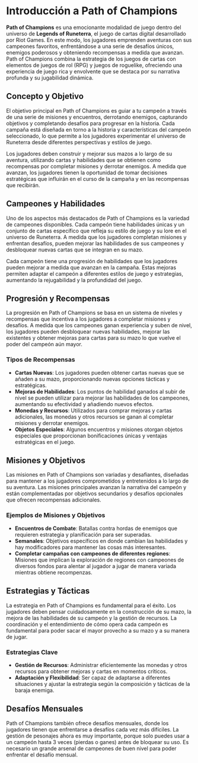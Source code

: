 # Introducción a Path of Champions

**Path of Champions** es una emocionante modalidad de juego dentro del universo de **Legends of Runeterra**, el juego de cartas digital desarrollado por Riot Games. En este modo, los jugadores emprenden aventuras con sus campeones favoritos, enfrentándose a una serie de desafíos únicos, enemigos poderosos y obteniendo recompensas a medida que avanzan. Path of Champions combina la estrategia de los juegos de cartas con elementos de juegos de rol (RPG) y juegos de roguelike, ofreciendo una experiencia de juego rica y envolvente que se destaca por su narrativa profunda y su jugabilidad dinámica.

## Concepto y Objetivo

El objetivo principal en Path of Champions es guiar a tu campeón a través de una serie de misiones y encuentros, derrotando enemigos, capturando objetivos y completando desafíos para progresar en la historia. Cada campaña está diseñada en torno a la historia y características del campeón seleccionado, lo que permite a los jugadores experimentar el universo de Runeterra desde diferentes perspectivas y estilos de juego.

Los jugadores deben construir y mejorar sus mazos a lo largo de su aventura, utilizando cartas y habilidades que se obtienen como recompensas por completar misiones y derrotar enemigos. A medida que avanzan, los jugadores tienen la oportunidad de tomar decisiones estratégicas que influirán en el curso de la campaña y en las recompensas que recibirán.

## Campeones y Habilidades

Uno de los aspectos más destacados de Path of Champions es la variedad de campeones disponibles. Cada campeón tiene habilidades únicas y un conjunto de cartas específico que refleja su estilo de juego y su lore en el universo de Runeterra. A medida que los jugadores completan misiones y enfrentan desafíos, pueden mejorar las habilidades de sus campeones y desbloquear nuevas cartas que se integran en su mazo.

Cada campeón tiene una progresión de habilidades que los jugadores pueden mejorar a medida que avanzan en la campaña. Estas mejoras permiten adaptar el campeón a diferentes estilos de juego y estrategias, aumentando la rejugabilidad y la profundidad del juego.

## Progresión y Recompensas

La progresión en Path of Champions se basa en un sistema de niveles y recompensas que incentiva a los jugadores a completar misiones y desafíos. A medida que los campeones ganan experiencia y suben de nivel, los jugadores pueden desbloquear nuevas habilidades, mejorar las existentes y obtener mejoras para cartas para su mazo lo que vuelve el poder del campeón aún mayor.

### Tipos de Recompensas

- **Cartas Nuevas**: Los jugadores pueden obtener cartas nuevas que se añaden a su mazo, proporcionando nuevas opciones tácticas y estratégicas.
- **Mejoras de Habilidades**: Los puntos de habilidad ganados al subir de nivel se pueden utilizar para mejorar las habilidades de los campeones, aumentando su efectividad y añadiendo nuevos efectos.
- **Monedas y Recursos**: Utilizados para comprar mejoras y cartas adicionales, las monedas y otros recursos se ganan al completar misiones y derrotar enemigos.
- **Objetos Especiales**: Algunos encuentros y misiones otorgan objetos especiales que proporcionan bonificaciones únicas y ventajas estratégicas en el juego.

## Misiones y Objetivos

Las misiones en Path of Champions son variadas y desafiantes, diseñadas para mantener a los jugadores comprometidos y entretenidos a lo largo de su aventura. Las misiones principales avanzan la narrativa del campeón y están complementadas por objetivos secundarios y desafíos opcionales que ofrecen recompensas adicionales.

### Ejemplos de Misiones y Objetivos

- **Encuentros de Combate**: Batallas contra hordas de enemigos que requieren estrategia y planificación para ser superadas.
- **Semanales**: Objetivos específicos en donde cambian las habilidades y hay modificadores para mantener las cosas más interesantes.
- **Completar campañas con campeones de diferentes regiones**: Misiones que implican la exploración de regiones con campeones de diversos fondos para alentar al jugador a jugar de manera variada mientras obtiene recompenzas.

## Estrategias y Tácticas

La estrategia en Path of Champions es fundamental para el éxito. Los jugadores deben pensar cuidadosamente en la construcción de su mazo, la mejora de las habilidades de su campeón y la gestión de recursos. La coordinación y el entendimiento de cómo opera cada campeón es fundamental para poder sacar el mayor provecho a su mazo y a su manera de jugar.

### Estrategias Clave

- **Gestión de Recursos**: Administrar eficientemente las monedas y otros recursos para obtener mejoras y cartas en momentos críticos.
- **Adaptación y Flexibilidad**: Ser capaz de adaptarse a diferentes situaciones y ajustar la estrategia según la composición y tácticas de la baraja enemiga.

## Desafíos Mensuales

Path of Champions también ofrece desafíos mensuales, donde los jugadores tienen que enfrentarse a desafíos cada vez más difíciles. La gestión de pesonajes ahora es muy importante, porque solo puedes usar a un campeón hasta 3 veces (pierdas o ganes) antes de bloquear su uso. Es necesario un grande arsenal de campeones de buen nivel para poder enfrentar el desafío mensual.
